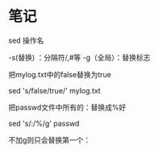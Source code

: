 # 笔记


sed  操作名

-s(替换) ：分隔符/,#等
-g（全局）：替换标志


把mylog.txt中的false替换为true

sed 's/false/true/' mylog.txt

把passwd文件中所有的：替换成%好

sed 's/:/%/g' passwd 

不加g则只会替换第一个：



<!--
create time: 2018-02-04 20:05:51
Author: Alfred

This file is created by Marboo<http://marboo.io> template file $MARBOO_HOME/.media/starts/default.md
本文件由 Marboo<http://marboo.io> 模板文件 $MARBOO_HOME/.media/starts/default.md 创建
-->

